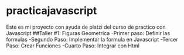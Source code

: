 # practicajavascript
Este es mi proyecto con ayuda de platzi del curso de practico con Javascript
##Taller #1: Figuras Geometrica
-Primer paso: Definir las formulas 
-Segundo Paso: Implementar la formula en Javascript
-Tercer Paso: Crear Funciones
-Cuarto Paso: Integrar con Html